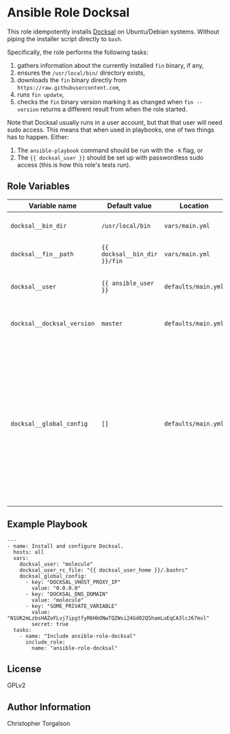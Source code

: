 # Ansible Role Docksal

This role idempotently installs [Docksal](https://docksal.io/) on Ubuntu/Debian
systems. Without piping the installer script directly to `bash`.

Specifically, the role performs the following tasks:

1. gathers information about the currently installed `fin` binary, if any,
2. ensures the `/usr/local/bin/` directory exists,
3. downloads the `fin` binary directly from `https://raw.githubusercontent.com`,
4. runs `fin update`,
5. checks the `fin` binary version marking it as changed when `fin --version`
   returns a different result from when the role started.

Note that Docksal usually runs in a user account, but that that user will need
sudo access. This means that when used in playbooks, one of two things has to
happen. Either:

1. The `ansible-playbook` command should be run with the `-K` flag, or
2. The `{{ docksal_user }}` should be set up with passwordless sudo access 
   (this is how this role's tests run).

## Role Variables

| Variable name | Default value | Location | Description |
|---------------|---------------|----------|-------------|
| `docksal__bin_dir`         | `/usr/local/bin`             | `vars/main.yml`     | The directory to install the `fin` binary to. |
| `docksal__fin__path`       | `{{ docksal__bin_dir }}/fin` | `vars/main.yml`     | The full path to the installed `fin` binary.  |
| `docksal__user`            | `{{ ansible_user }}`         | `defaults/main.yml` | The user to install Docksal/fin for.          |
| `docksal__docksal_version` | `master`                     | `defaults/main.yml` | The specific version of Docksal to install.   |
| `docksal__global_config`   | `[]`                         | `defaults/main.yml` | Config  variables to set in the `docksal_user`'s `.docksal` directory. Each item must include a `key` property and a `value` property. If the item also has a property `secret` set to `true`, `no_log` will be used for the ansible task that sets the variable. |

## Example Playbook

    ---
    - name: Install and configure Docksal.
      hosts: all
      vars:
        docksal_user: "molecule"
        docksal_user_rc_file: "{{ docksal_user_home }}/.bashrc"
        docksal_global_config:
          - key: "DOCKSAL_VHOST_PROXY_IP"
            value: "0.0.0.0"
          - key: "DOCKSAL_DNS_DOMAIN"
            value: "molecule"
          - key: "SOME_PRIVATE_VARIABLE"
            value: "N1UK2mLzbsHAZoFLvj7ipgtfyR6HbONwTQZWsi24Gd02QShamLuEqCA3lcJ67mxl"
            secret: true
      tasks:
        - name: "Include ansible-role-docksal"
          include_role:
            name: "ansible-role-docksal"

## License

GPLv2

## Author Information

Christopher Torgalson
